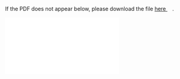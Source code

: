 
If the PDF does not appear below, please download the file [here <img src="https://upload.wikimedia.org/wikipedia/commons/6/64/Icon_External_Link.png" width="13px"/>](../out/homework/Math%20Camp%202023%20Problem%20Set%203.pdf).

<object data="../out/homework/Math%20Camp%202023%20Problem%20Set%203.pdf" type="application/pdf" width="100%"  style="height:100vh" >
    <embed src="../out/homework/Math%20Camp%202023%20Problem%20Set%203.pdf#pagemode=0&navpanes=0"></embed>
</object>

